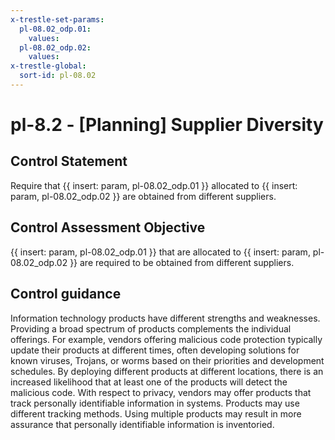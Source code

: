 ```yaml
---
x-trestle-set-params:
  pl-08.02_odp.01:
    values:
  pl-08.02_odp.02:
    values:
x-trestle-global:
  sort-id: pl-08.02
---
```


# pl-8.2 - \[Planning\] Supplier Diversity

## Control Statement

Require that {{ insert: param, pl-08.02_odp.01 }} allocated to {{ insert: param, pl-08.02_odp.02 }} are obtained from different suppliers.

## Control Assessment Objective

 {{ insert: param, pl-08.02_odp.01 }} that are allocated to {{ insert: param, pl-08.02_odp.02 }} are required to be obtained from different suppliers.

## Control guidance

Information technology products have different strengths and weaknesses. Providing a broad spectrum of products complements the individual offerings. For example, vendors offering malicious code protection typically update their products at different times, often developing solutions for known viruses, Trojans, or worms based on their priorities and development schedules. By deploying different products at different locations, there is an increased likelihood that at least one of the products will detect the malicious code. With respect to privacy, vendors may offer products that track personally identifiable information in systems. Products may use different tracking methods. Using multiple products may result in more assurance that personally identifiable information is inventoried.
